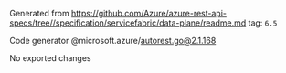 Generated from https://github.com/Azure/azure-rest-api-specs/tree//specification/servicefabric/data-plane/readme.md tag: `6.5`

Code generator @microsoft.azure/autorest.go@2.1.168

No exported changes